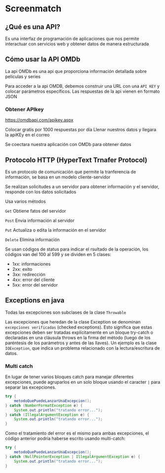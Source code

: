 # Screenmatch

## ¿Qué es una API?
Es una interfaz de programación de aplicaciones que nos
permite interactuar con servicios web y obtener datos de manera
estructurada

## Cómo usar la API OMDb

La api OMDb es una api que proporciona información detallada sobre 
películas y series

Para acceder a la api OMDB, debemos construir una URL
con una ```API KEY``` y colocar parámetros específicos.
Las respuestas de la api vienen en  formato JSON

### Obtener APIkey
https://omdbapi.com/apikey.aspx

Colocar gratis por 1000 respuestas por día
Llenar nuestros datos y llegara la apiKEy en el correo

Se coectara nuestra aplicación con OMDb para obtener datos

## Protocolo HTTP (HyperText Trnafer Protocol)

Es un protocolo de comunicación que permite la tranferencia de información, se basa en un modelo
cliente-servidor

Se realizan solicitudes a un servidor para obtener información y el 
servidor, responde con los datos solicitados

Usa varios métodos

``Get`` Obtiene fatos del servidor

``Post`` Envia información al servidor

``Put`` Actualiza o edita la información en el servidor

``Delete`` Elimina información

Se usan códigos de status para indicar el rsultado de la operación, los
códigos van del 100 al 599 y se dividen en 5 clases: 
* 1xx: informaciones
* 2xx: exito
* 3xx: redirección
* 4xx: error del cliente
* 5xx: error del servidor

## Exceptions en java

Todas las excepciones son subclases de la clase ``Throwable``

Las excepciones que heredan de la clase Exception se denominan ``excepciones
verificadas`` (checked exceptions). Esto significa que estas excepciones deben 
ser tratadas explícitamente en un bloque try-catch o declaradas en una cláusula 
throws en la firma del método (luego de los paréntesis de los parámetros y antes 
de las llaves). Un ejemplo es la clase ``IOException``, que indica un problema relacionado 
con la lectura/escritura de datos.

### Multi catch

En lugar de tener varios bloques catch para manejar diferentes excepciones, 
puede agruparlos en un solo bloque usando el caracter ``|`` para separar las 
excepciones. 

```java
try {
    metodoQuePuedeLanzarUnaExcepcion();
} catch (NumberFormatException e) {
    System.out.println("tratando error...");
} catch (IllegalArgumentException e) {
    System.out.println("tratando error...");
}
```

Como el tratamiento del error es el mismo para ambas excepciones, 
el código anterior podría haberse escrito usando multi-catch:

```java
try {
    metodoQuePuedeLanzarUnaExcepcion();
} catch (NullPointerException | IllegalArgumentException e) {
    System.out.println("tratando error...");
}
```